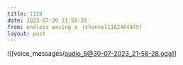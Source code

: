 ```yaml
---
title: 1128
date: 2023-07-30 21:58:28
from: endless шизing ⍼ (channel1162404975)
layout: post
---
```


![[voice_messages/audio_6@30-07-2023_21-58-28.ogg]]


